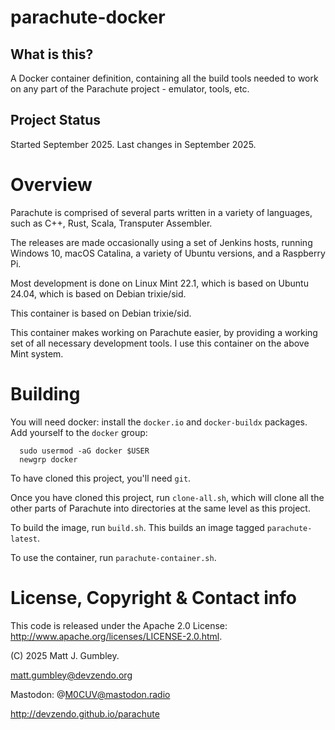 # parachute-docker

## What is this?
A Docker container definition, containing all the build tools needed to work on
any part of the Parachute project - emulator, tools, etc.

## Project Status
Started September 2025.
Last changes in September 2025.

# Overview
Parachute is comprised of several parts written in a variety of languages,
such as C++, Rust, Scala, Transputer Assembler.

The releases are made occasionally using a set of Jenkins hosts, running
Windows 10, macOS Catalina, a variety of Ubuntu versions, and a Raspberry Pi.

Most development is done on Linux Mint 22.1, which is based on Ubuntu 24.04,
which is based on Debian trixie/sid.

This container is based on Debian trixie/sid.

This container makes working on Parachute easier, by providing a working set
of all necessary development tools. I use this container on the above Mint
system.

# Building
You will need docker: install the `docker.io` and `docker-buildx` packages.
Add yourself to the `docker` group:
```
  sudo usermod -aG docker $USER
  newgrp docker
```

To have cloned this project, you'll need `git`.

Once you have cloned this project, run `clone-all.sh`, which will clone all
the other parts of Parachute into directories at the same level as this project.

To build the image, run `build.sh`. This builds an image tagged `parachute-latest`.

To use the container, run `parachute-container.sh`.

# License, Copyright & Contact info
This code is released under the Apache 2.0 License: http://www.apache.org/licenses/LICENSE-2.0.html.

(C) 2025 Matt J. Gumbley.

matt.gumbley@devzendo.org

Mastodon: @M0CUV@mastodon.radio

http://devzendo.github.io/parachute


